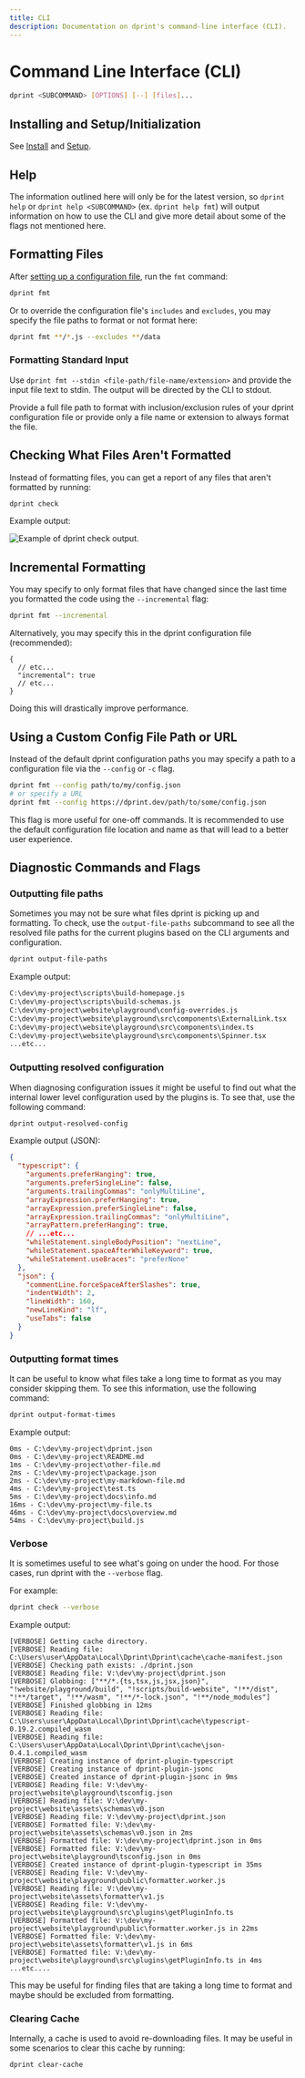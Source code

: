 ```yaml
---
title: CLI
description: Documentation on dprint's command-line interface (CLI).
---
```


# Command Line Interface (CLI)

```bash
dprint <SUBCOMMAND> [OPTIONS] [--] [files]...
```

## Installing and Setup/Initialization

See [Install](/install) and [Setup](/setup).

## Help

The information outlined here will only be for the latest version, so `dprint help` or `dprint help <SUBCOMMAND>` (ex. `dprint help fmt`) will output information on how to use the CLI and give more detail about some of the flags not mentioned here.

## Formatting Files

After [setting up a configuration file](/setup), run the `fmt` command:

```bash
dprint fmt
```

Or to override the configuration file's `includes` and `excludes`, you may specify the file paths to format or not format here:

```bash
dprint fmt **/*.js --excludes **/data
```

### Formatting Standard Input

Use `dprint fmt --stdin <file-path/file-name/extension>` and provide the input file text to stdin. The output will be directed by the CLI to stdout.

Provide a full file path to format with inclusion/exclusion rules of your dprint configuration file or provide only a file name or extension to always format the file.

## Checking What Files Aren't Formatted

Instead of formatting files, you can get a report of any files that aren't formatted by running:

```bash
dprint check
```

Example output:

![Example of dprint check output.](/images/check-example.png "Example of dprint check output.")

## Incremental Formatting

You may specify to only format files that have changed since the last time you formatted the code using the `--incremental` flag:

```bash
dprint fmt --incremental
```

Alternatively, you may specify this in the dprint configuration file (recommended):

```jsonc
{
  // etc...
  "incremental": true
  // etc...
}
```

Doing this will drastically improve performance.

## Using a Custom Config File Path or URL

Instead of the default dprint configuration paths you may specify a path to a configuration file via the `--config` or `-c` flag.

```bash
dprint fmt --config path/to/my/config.json
# or specify a URL
dprint fmt --config https://dprint.dev/path/to/some/config.json
```

This flag is more useful for one-off commands. It is recommended to use the default configuration file location and name as that will lead to a better user experience.

## Diagnostic Commands and Flags

### Outputting file paths

Sometimes you may not be sure what files dprint is picking up and formatting. To check, use the `output-file-paths` subcommand to see all the resolved file paths for the current plugins based on the CLI arguments and configuration.

```bash
dprint output-file-paths
```

Example output:

```bash
C:\dev\my-project\scripts\build-homepage.js
C:\dev\my-project\scripts\build-schemas.js
C:\dev\my-project\website\playground\config-overrides.js
C:\dev\my-project\website\playground\src\components\ExternalLink.tsx
C:\dev\my-project\website\playground\src\components\index.ts
C:\dev\my-project\website\playground\src\components\Spinner.tsx
...etc...
```

### Outputting resolved configuration

When diagnosing configuration issues it might be useful to find out what the internal lower level configuration used by the plugins is. To see that, use the following command:

```bash
dprint output-resolved-config
```

Example output (JSON):

```json
{
  "typescript": {
    "arguments.preferHanging": true,
    "arguments.preferSingleLine": false,
    "arguments.trailingCommas": "onlyMultiLine",
    "arrayExpression.preferHanging": true,
    "arrayExpression.preferSingleLine": false,
    "arrayExpression.trailingCommas": "onlyMultiLine",
    "arrayPattern.preferHanging": true,
    // ...etc...
    "whileStatement.singleBodyPosition": "nextLine",
    "whileStatement.spaceAfterWhileKeyword": true,
    "whileStatement.useBraces": "preferNone"
  },
  "json": {
    "commentLine.forceSpaceAfterSlashes": true,
    "indentWidth": 2,
    "lineWidth": 160,
    "newLineKind": "lf",
    "useTabs": false
  }
}
```

### Outputting format times

It can be useful to know what files take a long time to format as you may consider skipping them. To see this information, use the following command:

```bash
dprint output-format-times
```

Example output:

```text
0ms - C:\dev\my-project\dprint.json
0ms - C:\dev\my-project\README.md
1ms - C:\dev\my-project\other-file.md
2ms - C:\dev\my-project\package.json
2ms - C:\dev\my-project\my-markdown-file.md
4ms - C:\dev\my-project\test.ts
5ms - C:\dev\my-project\docs\info.md
16ms - C:\dev\my-project\my-file.ts
46ms - C:\dev\my-project\docs\overview.md
54ms - C:\dev\my-project\build.js
```

### Verbose

It is sometimes useful to see what's going on under the hood. For those cases, run dprint with the `--verbose` flag.

For example:

```bash
dprint check --verbose
```

Example output:

```text
[VERBOSE] Getting cache directory.
[VERBOSE] Reading file: C:\Users\user\AppData\Local\Dprint\Dprint\cache\cache-manifest.json
[VERBOSE] Checking path exists: ./dprint.json
[VERBOSE] Reading file: V:\dev\my-project\dprint.json
[VERBOSE] Globbing: ["**/*.{ts,tsx,js,jsx,json}", "!website/playground/build", "!scripts/build-website", "!**/dist", "!**/target", "!**/wasm", "!**/*-lock.json", "!**/node_modules"]
[VERBOSE] Finished globbing in 12ms
[VERBOSE] Reading file: C:\Users\user\AppData\Local\Dprint\Dprint\cache\typescript-0.19.2.compiled_wasm
[VERBOSE] Reading file: C:\Users\user\AppData\Local\Dprint\Dprint\cache\json-0.4.1.compiled_wasm
[VERBOSE] Creating instance of dprint-plugin-typescript
[VERBOSE] Creating instance of dprint-plugin-jsonc
[VERBOSE] Created instance of dprint-plugin-jsonc in 9ms
[VERBOSE] Reading file: V:\dev\my-project\website\playground\tsconfig.json
[VERBOSE] Reading file: V:\dev\my-project\website\assets\schemas\v0.json
[VERBOSE] Reading file: V:\dev\my-project\dprint.json
[VERBOSE] Formatted file: V:\dev\my-project\website\assets\schemas\v0.json in 2ms
[VERBOSE] Formatted file: V:\dev\my-project\dprint.json in 0ms
[VERBOSE] Formatted file: V:\dev\my-project\website\playground\tsconfig.json in 0ms
[VERBOSE] Created instance of dprint-plugin-typescript in 35ms
[VERBOSE] Reading file: V:\dev\my-project\website\playground\public\formatter.worker.js
[VERBOSE] Reading file: V:\dev\my-project\website\assets\formatter\v1.js
[VERBOSE] Reading file: V:\dev\my-project\website\playground\src\plugins\getPluginInfo.ts
[VERBOSE] Formatted file: V:\dev\my-project\website\playground\public\formatter.worker.js in 22ms
[VERBOSE] Formatted file: V:\dev\my-project\website\assets\formatter\v1.js in 6ms
[VERBOSE] Formatted file: V:\dev\my-project\website\playground\src\plugins\getPluginInfo.ts in 4ms
...etc....
```

This may be useful for finding files that are taking a long time to format and maybe should be excluded from formatting.

### Clearing Cache

Internally, a cache is used to avoid re-downloading files. It may be useful in some scenarios to clear this cache by running:

```bash
dprint clear-cache
```
